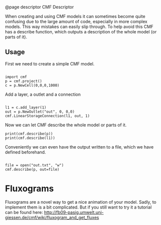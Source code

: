 @page descriptor CMF Descriptor

When creating and using CMF models it can sometimes become quite
confusing due to the large amount of code, especially in more complex
models. This way mistakes can easily slip through. To help avoid this
CMF has a describe function, which outputs a description of the whole
model (or parts of it).

## Usage

First we need to create a simple CMF model.

~~~~~~~~~~~~~{.py}

import cmf
p = cmf.project()
c = p.NewCell(0,0,0,1000)
~~~~~~~~~~~~~

Add a layer, a outlet and a connection

~~~~~~~~~~~~~{.py}

l1 = c.add_layer(1)
out = p.NewOutlet("out", 0, 0,0)
cmf.LinearStorageConnection(l1, out, 1)
~~~~~~~~~~~~~

Now we can let CMF describe the whole model or parts of it.

~~~~~~~~~~~~~{.py}
print(cmf.describe(p))
print(cmf.describe(l1))
~~~~~~~~~~~~~

Conveniently we can even have the output written to a file, which we
have defined beforehand.

~~~~~~~~~~~~~{.py}

file = open("out.txt", "w")
cmf.describe(p, out=file)
~~~~~~~~~~~~~

# Fluxograms

Fluxograms are a novel way to get a nice animation of your model. Sadly,
to implement them is a bit complicated. But if you still want to try it
a tutorial can be found here:
<http://fb09-pasig.umwelt.uni-giessen.de/cmf/wiki/fluxogram_and_get_fluxes>


